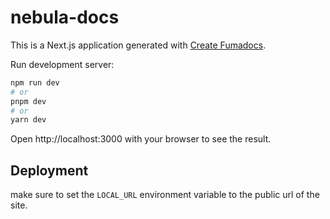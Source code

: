 # nebula-docs

This is a Next.js application generated with
[Create Fumadocs](https://github.com/fuma-nama/fumadocs).

Run development server:

```bash
npm run dev
# or
pnpm dev
# or
yarn dev
```

Open http://localhost:3000 with your browser to see the result.

## Deployment

make sure to set the `LOCAL_URL` environment variable to the public url of the site.
